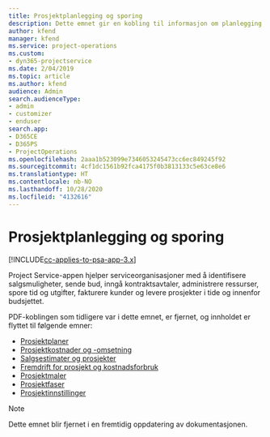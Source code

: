 ```yaml
---
title: Prosjektplanlegging og sporing
description: Dette emnet gir en kobling til informasjon om planlegging og sporing i Project Service Automation.
author: kfend
manager: kfend
ms.service: project-operations
ms.custom:
- dyn365-projectservice
ms.date: 2/04/2019
ms.topic: article
ms.author: kfend
audience: Admin
search.audienceType:
- admin
- customizer
- enduser
search.app:
- D365CE
- D365PS
- ProjectOperations
ms.openlocfilehash: 2aaa1b523099e7346053245473cc6ec849245f92
ms.sourcegitcommit: 4cf1dc1561b92fca4175f0b3813133c5e63ce8e6
ms.translationtype: HT
ms.contentlocale: nb-NO
ms.lasthandoff: 10/28/2020
ms.locfileid: "4132616"
---
```

# <a name="project-planning-and-tracking"></a>Prosjektplanlegging og sporing

[!INCLUDE[cc-applies-to-psa-app-3.x](../../includes/cc-applies-to-psa-app-3x.md)]

Project Service-appen hjelper serviceorganisasjoner med å identifisere salgsmuligheter, sende bud, inngå kontraktsavtaler, administrere ressurser, spore tid og utgifter, fakturere kunder og levere prosjekter i tide og innenfor budsjettet. 

PDF-koblingen som tidligere var i dette emnet, er fjernet, og innholdet er flyttet til følgende emner:

- [Prosjektplaner](../project-creating.md)
- [Prosjektkostnader og -omsetning](../project-estimating.md)
- [Salgsestimater og prosjekter](../project-leveraging.md)
- [Fremdrift for prosjekt og kostnadsforbruk](../project-tracking.md)
- [Prosjektmaler](../project-templates.md)
- [Prosjektfaser](../project-stages.md)
- [Prosjektinnstillinger](../project-settings.md)

> [!NOTE]
> Dette emnet blir fjernet i en fremtidig oppdatering av dokumentasjonen. 
